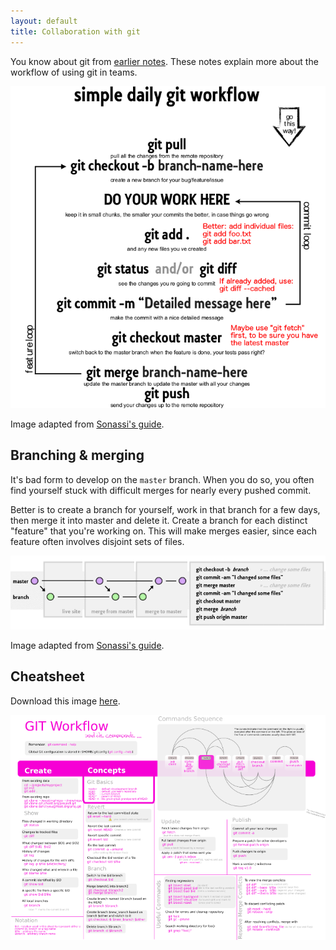 ```yaml
---
layout: default
title: Collaboration with git
---
```


You know about git from [earlier notes](/lecture/git.html). These notes explain more about the workflow of using git in teams.

![Simple workflow](/images/simple_git_daily_workflow.png)

Image adapted from [Sonassi's guide](https://www.sonassi.com/knowledge-base/our-magento-git-guide-and-work-flow/).

## Branching & merging

It's bad form to develop on the `master` branch. When you do so, you often find yourself stuck with difficult merges for nearly every pushed commit.

Better is to create a branch for yourself, work in that branch for a few days, then merge it into master and delete it. Create a branch for each distinct "feature" that you're working on. This will make merges easier, since each feature often involves disjoint sets of files.

![Branching and merging](/images/git_magento_workflow_diagram.png)

Image adapted from [Sonassi's guide](https://www.sonassi.com/knowledge-base/our-magento-git-guide-and-work-flow/).

## Cheatsheet

Download this image [here](/images/git_workflow_and_cheat_sheet.png).

<div style="text-align: center">
<a href="/images/git_workflow_and_cheat_sheet.png"><img alt="Git cheatsheet" src="/images/git_workflow_and_cheat_sheet-small.png"></a>
</div>


